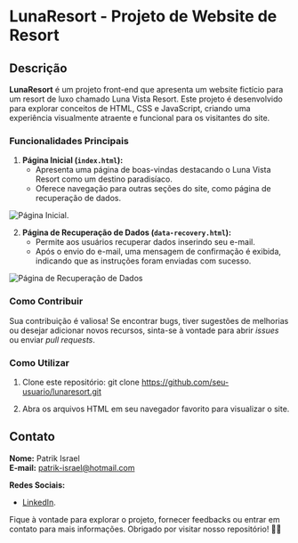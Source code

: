 # LunaResort - Projeto de Website de Resort

## Descrição

**LunaResort** é um projeto front-end que apresenta um website fictício para um resort de luxo chamado Luna Vista Resort. Este projeto é desenvolvido para explorar conceitos de HTML, CSS e JavaScript, criando uma experiência visualmente atraente e funcional para os visitantes do site.

### Funcionalidades Principais

1. **Página Inicial (`index.html`):**
   - Apresenta uma página de boas-vindas destacando o Luna Vista Resort como um destino paradisíaco.
   - Oferece navegação para outras seções do site, como página de recuperação de dados.

![Página Inicial](https://github.com/PatrikIsrael/frontend-training/assets/119878626/2c885b98-8814-44ba-9159-5f15f44b2d4d).


2. **Página de Recuperação de Dados (`data-recovery.html`):**
   - Permite aos usuários recuperar dados inserindo seu e-mail.
   - Após o envio do e-mail, uma mensagem de confirmação é exibida, indicando que as instruções foram enviadas com sucesso.

![Página de Recuperação de Dados](data-recovery.png)

### Como Contribuir

Sua contribuição é valiosa! Se encontrar bugs, tiver sugestões de melhorias ou desejar adicionar novos recursos, sinta-se à vontade para abrir *issues* ou enviar *pull requests*.

### Como Utilizar

1. Clone este repositório:
git clone https://github.com/seu-usuario/lunaresort.git


2. Abra os arquivos HTML em seu navegador favorito para visualizar o site.

## Contato

**Nome:** Patrik Israel  
**E-mail:** patrik-israel@hotmail.com

**Redes Sociais:**

- [LinkedIn](https://www.linkedin.com/in/patrik-israel-22173024a/).

Fique à vontade para explorar o projeto, fornecer feedbacks ou entrar em contato para mais informações. Obrigado por visitar nosso repositório! 🌴🌞
